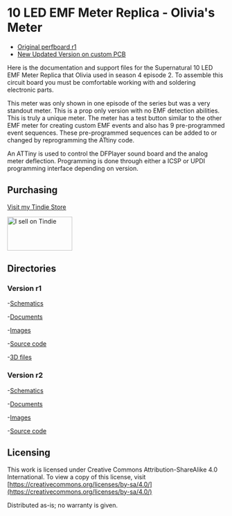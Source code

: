 # 10 LED EMF Meter Replica - Olivia's Meter

- [Original perfboard r1](r1/)
- [New Updated Version on custom PCB](r2/)

Here is the documentation and support files for the Supernatural 10 LED EMF Meter Replica that Olivia used in season 4 episode 2. 
To assemble this circuit board you must be comfortable working with and soldering electronic parts.

This meter was only shown in one episode of the series but was a very standout meter. This is a prop only version with no EMF detection abilities. 
This is truly a unique meter. The meter has a test button similar to the other EMF meter for creating custom EMF events and also has 9 pre-programmed event sequences. 
These pre-programmed sequences can be added to or changed by reprogramming the ATtiny code.

An ATTiny is used to control the DFPlayer sound board and the analog meter deflection.
Programming is done through either a ICSP or UPDI programming interface depending on version. 

## Purchasing
[Visit my Tindie Store](https://www.tindie.com/stores/johnnyelectronic/)

<a href="https://www.tindie.com/stores/johnnyelectronic/?ref=offsite_badges&utm_source=sellers_JohnyElectronic&utm_medium=badges&utm_campaign=badge_medium"><img src="https://d2ss6ovg47m0r5.cloudfront.net/badges/tindie-mediums.png" alt="I sell on Tindie" width="150" height="78"></a>


## Directories

### Version r1

-[Schematics](r1/schematics/)

-[Documents](r1/doc/)

-[Images](r1/img/)

-[Source code](r1/src/)

-[3D files](r1/3D/)

### Version r2

-[Schematics](r2/schematics/)

-[Documents](r2/doc/)

-[Images](r2/img/)

-[Source code](r2/src/)


## Licensing

This work is licensed under Creative Commons Attribution-ShareAlike 4.0 International. 
To view a copy of this license, visit [https://creativecommons.org/licenses/by-sa/4.0/](https://creativecommons.org/licenses/by-sa/4.0/)

Distributed as-is; no warranty is given.






